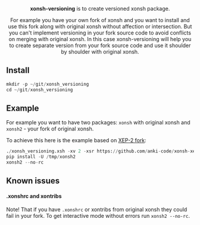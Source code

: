 <p align="center">
<b>xonsh-versioning</b> is to create versioned xonsh package. 
</p>

<p align="center">
For example you have your own fork of xonsh 
and you want to install and use this fork along with original xonsh without affection or intersection. But you can't 
implement versioning in your fork source code to avoid conflicts on merging with original xonsh. 
In this case xonsh-versioning will help you to create separate version from your fork source code 
and use it shoulder by shoulder with original xonsh.
</p>

## Install
```python
mkdir -p ~/git/xonsh_versioning
cd ~/git/xonsh_versioning
```

## Example
For example you want to have two packages: `xonsh` with original xonsh and `xonsh2` - your fork of original xonsh. 

To achieve this here is the example based on [XEP-2 fork](https://github.com/anki-code/xonsh-xep-2): 
```python
./xonsh_versioning.xsh -xv 2 -xsr https://github.com/anki-code/xonsh-xep-2 -xtd /tmp/xonsh2 -f
pip install -U /tmp/xonsh2
xonsh2 --no-rc
```

## Known issues

#### .xonshrc and xontribs

Note! That if you have `.xonshrc` or xontribs from original xonsh they could fail in your fork.
To get interactive mode without errors run `xonsh2 --no-rc`. 


